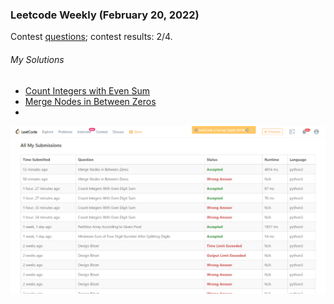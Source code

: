 ### Leetcode Weekly (February 20, 2022)
Contest [questions](https://leetcode.com/contest/weekly-contest-281/); 
contest results: 2/4.

###### My Solutions
* [Count Integers with Even Sum](https://github.com/ez2rok/coding-contests/blob/main/week_6/leetcode_weekly_281/count_integers_with_even_digit_sum.py)
* [Merge Nodes in Between Zeros](https://github.com/ez2rok/coding-contests/blob/main/week_6/leetcode_weekly_281/merge_nodes_in_between_zeros.py)
* 
<img src="leetcode_weekly_281.png" alt="Screenshot of my contest results." width="800"/>



